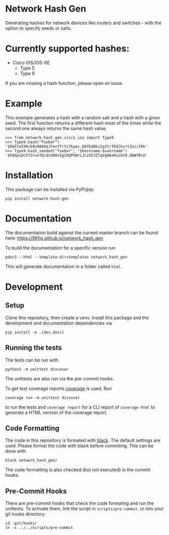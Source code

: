 # Network Hash Gen

Generating hashes for network devices like routers and switches - with the
option to specify seeds or salts.

# Currently supported hashes:

- Cisco IOS/IOS-XE
  - Type 5
  - Type 9

If you are missing a hash function, please open an issue.

# Example

This example generates a hash with a random salt and a hash with a given seed.
The first function returns a different hash most of the times while the
second one always returns the same hash value.

``` python3
>>> from network_hash_gen.cisco_ios import Type9
>>> Type9.hash("foobar")
'$9$FteIXKc69u9886$JFenYTrYz7kgex.60fbd8kzIg3Y/fE8lhsrtZeiif8k'
>>> Type9.hash_seeded("foobar", "$hostname-$username")
'$9$XpsDCh72ruxTQc$Cm80vIgCAQPhWrLJczX53Z7qVg0AxKui6t8.QbWfBsU'
```

# Installation

This package can be installed via PyPi/pip:

```
pip install network-hash-gen
```

# Documentation

The documentation build against the current master branch can be found here:
https://991jo.github.io/network_hash_gen

To build the documentation for a specific version run

```
pdoc3 --html --template-dir=templates network_hash_gen
```

This will generate documentation in a folder called `html`.

# Development

## Setup

Clone this repository, then create a venv.
Install this package and the development and documentation dependencies via 
```
pip install -e .[dev,docs]
```

## Running the tests

The tests can be run with

```
python3 -m unittest discover
```

The unittests are also run via the pre-commit hooks.

To get test coverage reports [coverage](https://coverage.readthedocs.io/en/latest/)
is used. Run 

```
coverage run -m unittest discover
```

to run the tests and `coverage report` for a CLI report of `coverage html` to
generate a HTML version of the coverage report.

## Code Formatting

The code in this repository is formated with [black](https://github.com/psf/black).
The default settings are used.
Please format the code with black before commiting.
This can be done with

```
black network_hash_gen/
```

The code formatting is also checked (but not executed) in the commit hooks.

## Pre-Commit Hooks

There are pre-commit hooks that check the code formating and run the unittests.
To activate them, link the script in `scripts/pre-commit.sh` into your git hooks
directory:

```
cd .git/hooks/
ln -s ../../scripts/pre-commit
```
